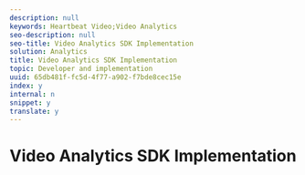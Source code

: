 ```yaml
---
description: null
keywords: Heartbeat Video;Video Analytics
seo-description: null
seo-title: Video Analytics SDK Implementation
solution: Analytics
title: Video Analytics SDK Implementation
topic: Developer and implementation
uuid: 65db481f-fc5d-4f77-a902-f7bde8cec15e
index: y
internal: n
snippet: y
translate: y
---
```


# Video Analytics SDK Implementation


